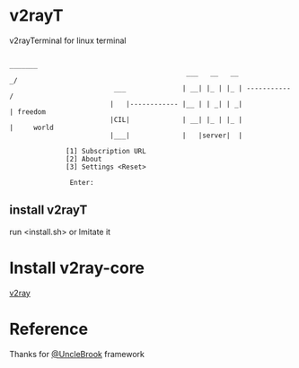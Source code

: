 # v2rayT
 v2rayTerminal for linux terminal
 
                                                                                _______
                                                ___   __   __                _/
                              ___              | __| |_ | |_ | -----------  /
                             |   |------------ |__ | | _| | _|             | freedom
                             |CIL|             | __| |_ | |_ |             |     world
                             |___|             |   |server|  |

                  [1] Subscription URL
                  [2] About
                  [3] Settings <Reset>

                   Enter:

## install v2rayT
 run <install.sh> or lmitate it
 
# Install v2ray-core
 <a href="https://www.v2ray.com/en/welcome/install.html">v2ray</a>

# Reference
 Thanks for <a href="https://github.com/UncleBrook/v2rayT"> @UncleBrook</a> framework
